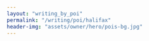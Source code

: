 ```yaml
---
layout: "writing_by_poi"
permalink: "/writing/poi/halifax"
header-img: "assets/owner/hero/pois-bg.jpg"
---
```

